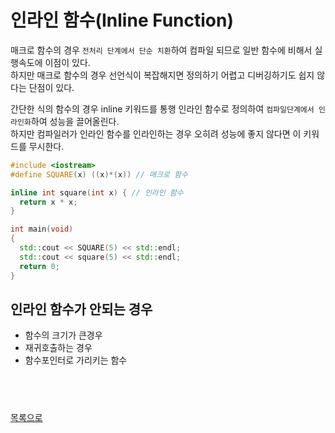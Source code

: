 # 인라인 함수(Inline Function)

매크로 함수의 경우 `전처리 단계에서 단순 치환`하여 컴파일 되므로 일반 함수에 비해서 실행속도에 이점이 있다.  
하지만 매크로 함수의 경우 선언식이 복잡해지면 정의하기 어렵고 디버깅하기도 쉽지 않다는 단점이 있다.

간단한 식의 함수의 경우 inline 키워드를 통행 인라인 함수로 정의하여 `컴파일단계에서 인라인화`하여 성능을 끌어올린다.  
하지만 컴파일러가 인라인 함수를 인라인하는 경우 오히려 성능에 좋지 않다면 이 키워드를 무시한다.

```cpp
#include <iostream>
#define SQUARE(x) ((x)*(x)) // 매크로 함수

inline int square(int x) { // 인라인 함수
  return x * x;
}

int main(void)
{
  std::cout << SQUARE(5) << std::endl;
  std::cout << square(5) << std::endl;
  return 0;
}
```

## 인라인 함수가 안되는 경우
- 함수의 크기가 큰경우
- 재귀호출하는 경우
- 함수포인터로 가리키는 함수

​
---
[목록으로](https://github.com/moosin76/cpp_tutorial)